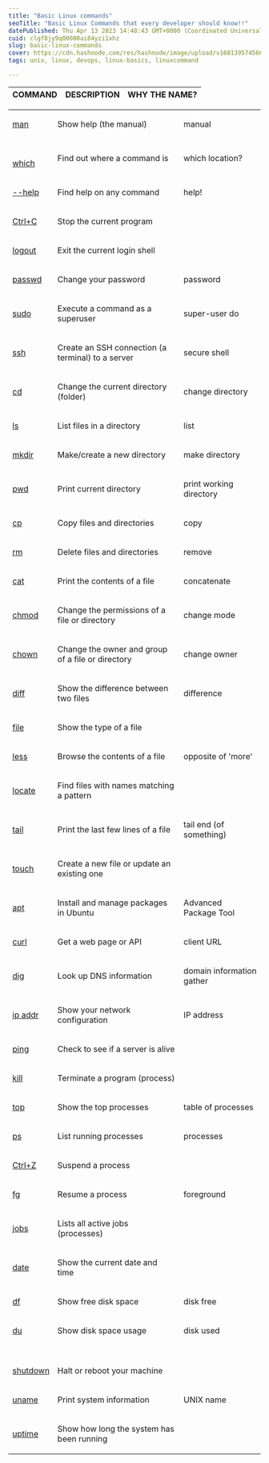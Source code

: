 ```yaml
---
title: "Basic Linux commands"
seoTitle: "Basic Linux Commands that every developer should know!!"
datePublished: Thu Apr 13 2023 14:48:43 GMT+0000 (Coordinated Universal Time)
cuid: clgf8jy9q00000ai84yzi1xhz
slug: basic-linux-commands
cover: https://cdn.hashnode.com/res/hashnode/image/upload/v1681395745663/d04584e7-e1e3-4bdf-8717-15f3cfc000bf.png
tags: unix, linux, devops, linux-basics, linuxcommand

---
```


| COMMAND | DESCRIPTION | WHY THE NAME? |
| --- | --- | --- |

<table><tbody><tr><td colspan="1" rowspan="1"><p><a target="_blank" rel="noopener noreferrer nofollow" href="https://www.tutorialworks.com/linux-commands/#man" style="pointer-events: none">man</a></p></td><td colspan="1" rowspan="1"><p>Show help (the manual)</p></td><td colspan="1" rowspan="1"><p>manual</p></td></tr><tr><td colspan="1" rowspan="1"><p><a target="_blank" rel="noopener noreferrer nofollow" href="https://www.tutorialworks.com/linux-commands/#which" style="pointer-events: none"><br>which</a></p></td><td colspan="1" rowspan="1"><p>Find out where a command is</p></td><td colspan="1" rowspan="1"><p>which location?</p></td></tr><tr><td colspan="1" rowspan="1"><p><a target="_blank" rel="noopener noreferrer nofollow" href="https://www.tutorialworks.com/linux-commands/#command-help" style="pointer-events: none">--help</a></p></td><td colspan="1" rowspan="1"><p>Find help on any command</p></td><td colspan="1" rowspan="1"><p>help!</p></td></tr><tr><td colspan="1" rowspan="1"><p><a target="_blank" rel="noopener noreferrer nofollow" href="https://www.tutorialworks.com/linux-commands/#ctrl-c" style="pointer-events: none">Ctrl+C</a></p></td><td colspan="1" rowspan="1"><p>Stop the current program</p></td><td colspan="1" rowspan="1"><p></p></td></tr><tr><td colspan="1" rowspan="1"><p><a target="_blank" rel="noopener noreferrer nofollow" href="https://www.tutorialworks.com/linux-commands/#logout" style="pointer-events: none">logout</a></p></td><td colspan="1" rowspan="1"><p>Exit the current login shell</p></td><td colspan="1" rowspan="1"><p></p></td></tr><tr><td colspan="1" rowspan="1"><p><a target="_blank" rel="noopener noreferrer nofollow" href="https://www.tutorialworks.com/linux-commands/#passwd" style="pointer-events: none">passwd</a></p></td><td colspan="1" rowspan="1"><p>Change your password</p></td><td colspan="1" rowspan="1"><p>password</p></td></tr><tr><td colspan="1" rowspan="1"><p><a target="_blank" rel="noopener noreferrer nofollow" href="https://www.tutorialworks.com/linux-commands/#sudo" style="pointer-events: none">sudo</a></p></td><td colspan="1" rowspan="1"><p>Execute a command as a superuser</p></td><td colspan="1" rowspan="1"><p>super-user do</p></td></tr><tr><td colspan="1" rowspan="1"><p><a target="_blank" rel="noopener noreferrer nofollow" href="https://www.tutorialworks.com/linux-commands/#ssh" style="pointer-events: none">ssh</a></p></td><td colspan="1" rowspan="1"><p>Create an SSH connection (a terminal) to a server</p></td><td colspan="1" rowspan="1"><p>secure shell</p></td></tr><tr><td colspan="1" rowspan="1"><p><a target="_blank" rel="noopener noreferrer nofollow" href="https://www.tutorialworks.com/linux-commands/#cd" style="pointer-events: none">cd</a></p></td><td colspan="1" rowspan="1"><p>Change the current directory (folder)</p></td><td colspan="1" rowspan="1"><p>change directory</p></td></tr><tr><td colspan="1" rowspan="1"><p><a target="_blank" rel="noopener noreferrer nofollow" href="https://www.tutorialworks.com/linux-commands/#ls" style="pointer-events: none">ls</a></p></td><td colspan="1" rowspan="1"><p>List files in a directory</p></td><td colspan="1" rowspan="1"><p>list</p></td></tr><tr><td colspan="1" rowspan="1"><p><a target="_blank" rel="noopener noreferrer nofollow" href="https://www.tutorialworks.com/linux-commands/#mkdir" style="pointer-events: none">mkdir</a></p></td><td colspan="1" rowspan="1"><p>Make/create a new directory</p></td><td colspan="1" rowspan="1"><p>make directory</p></td></tr><tr><td colspan="1" rowspan="1"><p><a target="_blank" rel="noopener noreferrer nofollow" href="https://www.tutorialworks.com/linux-commands/#pwd" style="pointer-events: none">pwd</a></p></td><td colspan="1" rowspan="1"><p>Print current directory</p></td><td colspan="1" rowspan="1"><p>print working directory</p></td></tr><tr><td colspan="1" rowspan="1"><p><a target="_blank" rel="noopener noreferrer nofollow" href="https://www.tutorialworks.com/linux-commands/#cp" style="pointer-events: none">cp</a></p></td><td colspan="1" rowspan="1"><p>Copy files and directories</p></td><td colspan="1" rowspan="1"><p>copy</p></td></tr><tr><td colspan="1" rowspan="1"><p><a target="_blank" rel="noopener noreferrer nofollow" href="https://www.tutorialworks.com/linux-commands/#rm" style="pointer-events: none">rm</a></p></td><td colspan="1" rowspan="1"><p>Delete files and directories</p></td><td colspan="1" rowspan="1"><p>remove</p></td></tr><tr><td colspan="1" rowspan="1"><p><a target="_blank" rel="noopener noreferrer nofollow" href="https://www.tutorialworks.com/linux-commands/#cat" style="pointer-events: none">cat</a></p></td><td colspan="1" rowspan="1"><p>Print the contents of a file</p></td><td colspan="1" rowspan="1"><p>concatenate</p></td></tr><tr><td colspan="1" rowspan="1"><p><a target="_blank" rel="noopener noreferrer nofollow" href="https://www.tutorialworks.com/linux-commands/#chmod" style="pointer-events: none">chmod</a></p></td><td colspan="1" rowspan="1"><p>Change the permissions of a file or directory</p></td><td colspan="1" rowspan="1"><p>change mode</p></td></tr><tr><td colspan="1" rowspan="1"><p><a target="_blank" rel="noopener noreferrer nofollow" href="https://www.tutorialworks.com/linux-commands/#chown" style="pointer-events: none">chown</a></p></td><td colspan="1" rowspan="1"><p>Change the owner and group of a file or directory</p></td><td colspan="1" rowspan="1"><p>change owner</p></td></tr><tr><td colspan="1" rowspan="1"><p><a target="_blank" rel="noopener noreferrer nofollow" href="https://www.tutorialworks.com/linux-commands/#diff" style="pointer-events: none">diff</a></p></td><td colspan="1" rowspan="1"><p>Show the difference between two files</p></td><td colspan="1" rowspan="1"><p>difference</p></td></tr><tr><td colspan="1" rowspan="1"><p><a target="_blank" rel="noopener noreferrer nofollow" href="https://www.tutorialworks.com/linux-commands/#file" style="pointer-events: none">file</a></p></td><td colspan="1" rowspan="1"><p>Show the type of a file</p></td><td colspan="1" rowspan="1"><p></p></td></tr><tr><td colspan="1" rowspan="1"><p><a target="_blank" rel="noopener noreferrer nofollow" href="https://www.tutorialworks.com/linux-commands/#less" style="pointer-events: none">less</a></p></td><td colspan="1" rowspan="1"><p>Browse the contents of a file</p></td><td colspan="1" rowspan="1"><p>opposite of 'more'</p></td></tr><tr><td colspan="1" rowspan="1"><p><a target="_blank" rel="noopener noreferrer nofollow" href="https://www.tutorialworks.com/linux-commands/#locate" style="pointer-events: none">locate</a></p></td><td colspan="1" rowspan="1"><p>Find files with names matching a pattern</p></td><td colspan="1" rowspan="1"><p></p></td></tr><tr><td colspan="1" rowspan="1"><p><a target="_blank" rel="noopener noreferrer nofollow" href="https://www.tutorialworks.com/linux-commands/#tail" style="pointer-events: none">tail</a></p></td><td colspan="1" rowspan="1"><p>Print the last few lines of a file</p></td><td colspan="1" rowspan="1"><p>tail end (of something)</p></td></tr><tr><td colspan="1" rowspan="1"><p><a target="_blank" rel="noopener noreferrer nofollow" href="https://www.tutorialworks.com/linux-commands/#touch" style="pointer-events: none">touch</a></p></td><td colspan="1" rowspan="1"><p>Create a new file or update an existing one</p></td><td colspan="1" rowspan="1"><p></p></td></tr><tr><td colspan="1" rowspan="1"><p><a target="_blank" rel="noopener noreferrer nofollow" href="https://www.tutorialworks.com/linux-commands/#apt" style="pointer-events: none">apt</a></p></td><td colspan="1" rowspan="1"><p>Install and manage packages in Ubuntu</p></td><td colspan="1" rowspan="1"><p>Advanced Package Tool</p></td></tr><tr><td colspan="1" rowspan="1"><p><a target="_blank" rel="noopener noreferrer nofollow" href="https://www.tutorialworks.com/linux-commands/#curl" style="pointer-events: none">curl</a></p></td><td colspan="1" rowspan="1"><p>Get a web page or API</p></td><td colspan="1" rowspan="1"><p>client URL</p></td></tr><tr><td colspan="1" rowspan="1"><p><a target="_blank" rel="noopener noreferrer nofollow" href="https://www.tutorialworks.com/linux-commands/#dig" style="pointer-events: none">dig</a></p></td><td colspan="1" rowspan="1"><p>Look up DNS information</p></td><td colspan="1" rowspan="1"><p>domain information gather</p></td></tr><tr><td colspan="1" rowspan="1"><p><a target="_blank" rel="noopener noreferrer nofollow" href="https://www.tutorialworks.com/linux-commands/#ip-addr" style="pointer-events: none">ip addr</a></p></td><td colspan="1" rowspan="1"><p>Show your network configuration</p></td><td colspan="1" rowspan="1"><p>IP address</p></td></tr><tr><td colspan="1" rowspan="1"><p><a target="_blank" rel="noopener noreferrer nofollow" href="https://www.tutorialworks.com/linux-commands/#ping" style="pointer-events: none">ping</a></p></td><td colspan="1" rowspan="1"><p>Check to see if a server is alive</p></td><td colspan="1" rowspan="1"><p></p></td></tr><tr><td colspan="1" rowspan="1"><p><a target="_blank" rel="noopener noreferrer nofollow" href="https://www.tutorialworks.com/linux-commands/#kill" style="pointer-events: none">kill</a></p></td><td colspan="1" rowspan="1"><p>Terminate a program (process)</p></td><td colspan="1" rowspan="1"><p></p></td></tr><tr><td colspan="1" rowspan="1"><p><a target="_blank" rel="noopener noreferrer nofollow" href="https://www.tutorialworks.com/linux-commands/#top" style="pointer-events: none">top</a></p></td><td colspan="1" rowspan="1"><p>Show the top processes</p></td><td colspan="1" rowspan="1"><p>table of processes</p></td></tr><tr><td colspan="1" rowspan="1"><p><a target="_blank" rel="noopener noreferrer nofollow" href="https://www.tutorialworks.com/linux-commands/#ps" style="pointer-events: none">ps</a></p></td><td colspan="1" rowspan="1"><p>List running processes</p></td><td colspan="1" rowspan="1"><p>processes</p></td></tr><tr><td colspan="1" rowspan="1"><p><a target="_blank" rel="noopener noreferrer nofollow" href="https://www.tutorialworks.com/linux-commands/#ctrl-z" style="pointer-events: none">Ctrl+Z</a></p></td><td colspan="1" rowspan="1"><p>Suspend a process</p></td><td colspan="1" rowspan="1"><p></p></td></tr><tr><td colspan="1" rowspan="1"><p><a target="_blank" rel="noopener noreferrer nofollow" href="https://www.tutorialworks.com/linux-commands/#fg" style="pointer-events: none">fg</a></p></td><td colspan="1" rowspan="1"><p>Resume a process</p></td><td colspan="1" rowspan="1"><p>foreground</p></td></tr><tr><td colspan="1" rowspan="1"><p><a target="_blank" rel="noopener noreferrer nofollow" href="https://www.tutorialworks.com/linux-commands/#jobs" style="pointer-events: none">jobs</a></p></td><td colspan="1" rowspan="1"><p>Lists all active jobs (processes)</p></td><td colspan="1" rowspan="1"><p></p></td></tr><tr><td colspan="1" rowspan="1"><p><a target="_blank" rel="noopener noreferrer nofollow" href="https://www.tutorialworks.com/linux-commands/#date" style="pointer-events: none">date</a></p></td><td colspan="1" rowspan="1"><p>Show the current date and time</p></td><td colspan="1" rowspan="1"><p></p></td></tr><tr><td colspan="1" rowspan="1"><p><a target="_blank" rel="noopener noreferrer nofollow" href="https://www.tutorialworks.com/linux-commands/#df" style="pointer-events: none">df</a></p></td><td colspan="1" rowspan="1"><p>Show free disk space</p></td><td colspan="1" rowspan="1"><p>disk free</p></td></tr><tr><td colspan="1" rowspan="1"><p><a target="_blank" rel="noopener noreferrer nofollow" href="https://www.tutorialworks.com/linux-commands/#du" style="pointer-events: none">du</a></p></td><td colspan="1" rowspan="1"><p>Show disk space usage</p></td><td colspan="1" rowspan="1"><p>disk used</p></td></tr><tr><td colspan="3" rowspan="1"><p></p></td></tr><tr><td colspan="1" rowspan="1"><p><a target="_blank" rel="noopener noreferrer nofollow" href="https://www.tutorialworks.com/linux-commands/#shutdown" style="pointer-events: none">shutdown</a></p></td><td colspan="1" rowspan="1"><p>Halt or reboot your machine</p></td><td colspan="1" rowspan="1"><p></p></td></tr><tr><td colspan="1" rowspan="1"><p><a target="_blank" rel="noopener noreferrer nofollow" href="https://www.tutorialworks.com/linux-commands/#uname" style="pointer-events: none">uname</a></p></td><td colspan="1" rowspan="1"><p>Print system information</p></td><td colspan="1" rowspan="1"><p>UNIX name</p></td></tr><tr><td colspan="1" rowspan="1"><p><a target="_blank" rel="noopener noreferrer nofollow" href="https://www.tutorialworks.com/linux-commands/#uptime" style="pointer-events: none">uptime</a></p></td><td colspan="1" rowspan="1"><p>Show how long the system has been running</p></td><td colspan="1" rowspan="1"><p></p></td></tr></tbody></table>